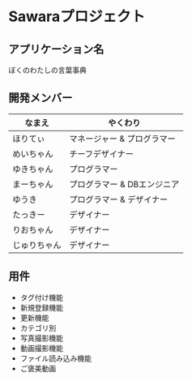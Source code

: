 # Sawaraプロジェクト
## アプリケーション名
ぼくのわたしの言葉事典
## 開発メンバー
|なまえ|やくわり|
|-----|------|
|ほりてぃ|マネージャー & プログラマー|
|めいちゃん|チーフデザイナー|
|ゆきちゃん|プログラマー|
|まーちゃん|プログラマー & DBエンジニア|
|ゆうき|プログラマー & デザイナー|
|たっきー|デザイナー|
|りおちゃん|デザイナー|
|じゅりちゃん|デザイナー|

## 用件
- タグ付け機能
- 新規登録機能
- 更新機能
- カテゴリ別
- 写真撮影機能
- 動画撮影機能
- ファイル読み込み機能
- ご褒美動画


